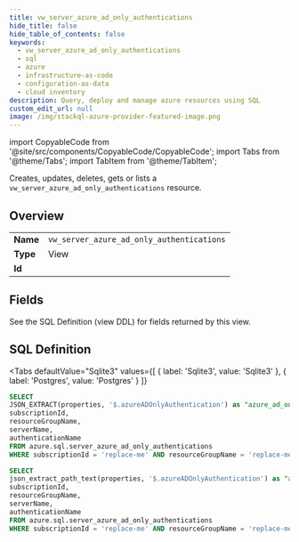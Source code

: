 ```yaml
--- 
title: vw_server_azure_ad_only_authentications
hide_title: false
hide_table_of_contents: false
keywords:
  - vw_server_azure_ad_only_authentications
  - sql
  - azure
  - infrastructure-as-code
  - configuration-as-data
  - cloud inventory
description: Query, deploy and manage azure resources using SQL
custom_edit_url: null
image: /img/stackql-azure-provider-featured-image.png
---
```


import CopyableCode from '@site/src/components/CopyableCode/CopyableCode';
import Tabs from '@theme/Tabs';
import TabItem from '@theme/TabItem';

Creates, updates, deletes, gets or lists a <code>vw_server_azure_ad_only_authentications</code> resource.

## Overview
<table><tbody>
<tr><td><b>Name</b></td><td><code>vw_server_azure_ad_only_authentications</code></td></tr>
<tr><td><b>Type</b></td><td>View</td></tr>
<tr><td><b>Id</b></td><td><CopyableCode code="azure.sql.vw_server_azure_ad_only_authentications" /></td></tr>
</tbody></table>

## Fields

See the SQL Definition (view DDL) for fields returned by this view.

## SQL Definition

<Tabs
defaultValue="Sqlite3"
values={[
{ label: 'Sqlite3', value: 'Sqlite3' },
{ label: 'Postgres', value: 'Postgres' }
]}
>
<TabItem value="Sqlite3">

```sql
SELECT
JSON_EXTRACT(properties, '$.azureADOnlyAuthentication') as "azure_ad_only_authentication",
subscriptionId,
resourceGroupName,
serverName,
authenticationName
FROM azure.sql.server_azure_ad_only_authentications
WHERE subscriptionId = 'replace-me' AND resourceGroupName = 'replace-me' AND serverName = 'replace-me';
```

</TabItem>
<TabItem value="Postgres">

```sql
SELECT
json_extract_path_text(properties, '$.azureADOnlyAuthentication') as "azure_ad_only_authentication",
subscriptionId,
resourceGroupName,
serverName,
authenticationName
FROM azure.sql.server_azure_ad_only_authentications
WHERE subscriptionId = 'replace-me' AND resourceGroupName = 'replace-me' AND serverName = 'replace-me';
```

</TabItem>
</Tabs>
